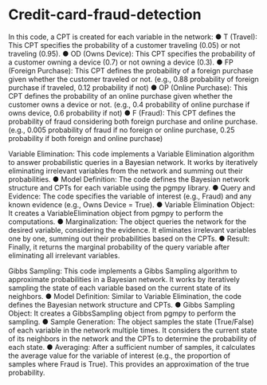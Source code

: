 # Credit-card-fraud-detection

In this code, a CPT is created for each variable in the network:
● T (Travel): This CPT specifies the probability of a customer traveling (0.05) or not traveling (0.95).
● OD (Owns Device): This CPT specifies the probability of a customer owning a device (0.7) or not owning a device (0.3).
● FP (Foreign Purchase): This CPT defines the probability of a foreign purchase given whether the customer traveled or not. (e.g., 0.88 probability of foreign purchase if traveled, 0.12 probability if not)
● OP (Online Purchase): This CPT defines the probability of an online purchase given whether the customer owns a device or not. (e.g., 0.4 probability of online purchase if owns device, 0.6 probability if not)
● F (Fraud): This CPT defines the probability of fraud considering both foreign purchase and online purchase. (e.g., 0.005 probability of fraud if no foreign or online purchase, 0.25 probability if both foreign and online purchase)


Variable Elimination:
This code implements a Variable Elimination algorithm to answer probabilistic queries in a Bayesian network. It works by iteratively eliminating irrelevant variables from the network and summing out their probabilities.
● Model Definition: The code defines the Bayesian network structure and CPTs for each variable using the pgmpy library.
● Query and Evidence: The code specifies the variable of interest (e.g., Fraud) and any known evidence (e.g., Owns Device = True).
● Variable Elimination Object: It creates a VariableElimination object from pgmpy to perform the computations.
● Marginalization: The object queries the network for the desired variable, considering the evidence. It eliminates irrelevant variables one by one, summing out their probabilities based on the CPTs.
● Result: Finally, it returns the marginal probability of the query variable after eliminating all irrelevant variables.

Gibbs Sampling:
This code implements a Gibbs Sampling algorithm to approximate probabilities in a Bayesian network. It works by iteratively sampling the state of each variable based on the current state of its neighbors.
● Model Definition: Similar to Variable Elimination, the code defines the Bayesian network structure and CPTs.
● Gibbs Sampling Object: It creates a GibbsSampling object from pgmpy to perform the sampling.
● Sample Generation: The object samples the state (True/False) of each variable in the network multiple times. It considers the current state of its neighbors in the network and the CPTs to determine the probability of each state.
● Averaging: After a sufficient number of samples, it calculates the average value for the variable of interest (e.g., the proportion of samples where Fraud is True). This provides an approximation of the true probability.

